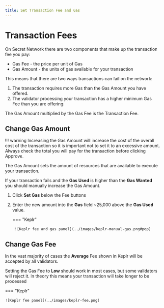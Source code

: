 ```yaml
---
title: Set Transaction Fee and Gas
---
```


# Transaction Fees

On Secret Network there are two components that make up the transaction fee you pay:

- Gas Fee - the price per unit of Gas
- Gas Amount - the units of gas available for your transaction

This means that there are two ways transactions can fail on the network:

1. The transaction requires more Gas than the Gas Amount you have offered.
2. The validator processing your transaction has a higher minimum Gas Fee than you are offering

The Gas Amount multiplied by the Gas Fee is the Transaction Fee.

## Change Gas Amount

!!! warning
    Increasing the Gas Amount will increase the cost of the overall cost of the transaction so it is important not to set it to an excessive amount. Always check the total you will pay for the transaction before clicking Approve. 

The Gas Amount sets the amount of resources that are available to execute your transaction.

If your transaction fails and the **Gas Used** is higher than the **Gas Wanted** you should manually increase the Gas Amount.

1. Click **Set Gas** below the Fee buttons
2. Enter the new amount into the **Gas** field ~25,000 above the **Gas Used** value.

    === "Keplr"

        ![Keplr fee and gas panel](../images/keplr-manual-gas.png#pop)

## Change Gas Fee

In the vast majority of cases the **Average** Fee shown in Keplr will be accepted by all validators. 

Setting the Gas Fee to **Low** should work in most cases, but some validators will reject it. In theory this means your transaction will take longer to be processed

=== "Keplr"

    ![Keplr fee panel](../images/keplr-fee.png)
